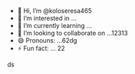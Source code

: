 - 👋 Hi, I’m @koloseresa465
- 👀 I’m interested in ...
- 🌱 I’m currently learning ...
- 💞️ I’m looking to collaborate on ...12313
- 😄 Pronouns: ...62dg
- ⚡ Fun fact: ...
22
<!---
koloseresa/koloseresa is a ✨ special ✨ repository because its `README.md` (this file) appears on your GitHub profvvile.
You can click the Preview link to take a look at your changes.
--->
ds
